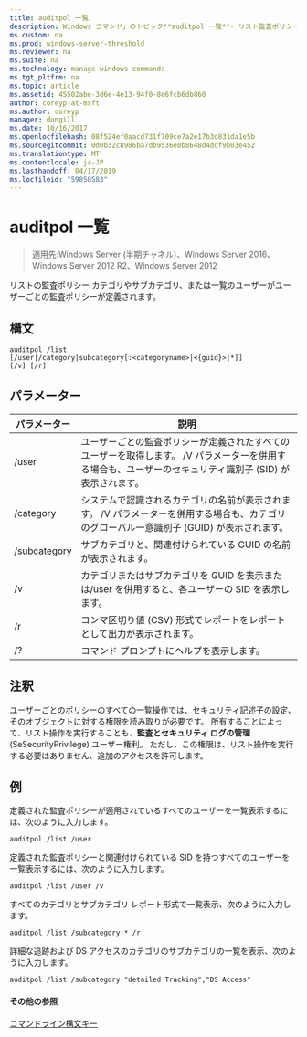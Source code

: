 ```yaml
---
title: auditpol 一覧
description: Windows コマンド」のトピック**auditpol 一覧**- リスト監査ポリシー カテゴリやサブカテゴリ、またはユーザーごとの監査ポリシーを対象のユーザーがリストを定義します。
ms.custom: na
ms.prod: windows-server-threshold
ms.reviewer: na
ms.suite: na
ms.technology: manage-windows-commands
ms.tgt_pltfrm: na
ms.topic: article
ms.assetid: 45502abe-3d6e-4e13-94f0-8e6fcb6db860
author: coreyp-at-msft
ms.author: coreyp
manager: dongill
ms.date: 10/16/2017
ms.openlocfilehash: 08f524ef0aacd731f709ce7a2e17b3d831da1e5b
ms.sourcegitcommit: 0d0b32c8986ba7db9536e0b8648d4ddf9b03e452
ms.translationtype: MT
ms.contentlocale: ja-JP
ms.lasthandoff: 04/17/2019
ms.locfileid: "59858583"
---
```

# <a name="auditpol-list"></a>auditpol 一覧

>適用先:Windows Server (半期チャネル)、Windows Server 2016、Windows Server 2012 R2、Windows Server 2012

リストの監査ポリシー カテゴリやサブカテゴリ、または一覧のユーザーがユーザーごとの監査ポリシーが定義されます。

## <a name="syntax"></a>構文
```
auditpol /list
[/user|/category|subcategory[:<categoryname>|<{guid}>|*]]
[/v] [/r]
```
## <a name="parameters"></a>パラメーター
|パラメーター|説明|
|-------|--------|
|/user|ユーザーごとの監査ポリシーが定義されたすべてのユーザーを取得します。 /V パラメーターを併用する場合も、ユーザーのセキュリティ識別子 (SID) が表示されます。|
|/category|システムで認識されるカテゴリの名前が表示されます。 /V パラメーターを併用する場合も、カテゴリのグローバル一意識別子 (GUID) が表示されます。|
|/subcategory|サブカテゴリと、関連付けられている GUID の名前が表示されます。|
|/v|カテゴリまたはサブカテゴリを GUID を表示または/user を併用すると、各ユーザーの SID を表示します。|
|/r|コンマ区切り値 (CSV) 形式でレポートをレポートとして出力が表示されます。|
|/?|コマンド プロンプトにヘルプを表示します。|
## <a name="remarks"></a>注釈
ユーザーごとのポリシーのすべての一覧操作では、セキュリティ記述子の設定、そのオブジェクトに対する権限を読み取りが必要です。 所有することによって、リスト操作を実行することも、**監査とセキュリティ ログの管理**(SeSecurityPrivilege) ユーザー権利。 ただし、この権限は、リスト操作を実行する必要はありません、追加のアクセスを許可します。
## <a name="BKMK_examples"></a>例
定義された監査ポリシーが適用されているすべてのユーザーを一覧表示するには、次のように入力します。
```
auditpol /list /user
```
定義された監査ポリシーと関連付けられている SID を持つすべてのユーザーを一覧表示するには、次のように入力します。
```
auditpol /list /user /v
```
すべてのカテゴリとサブカテゴリ レポート形式で一覧表示、次のように入力します。
```
auditpol /list /subcategory:* /r
```
詳細な追跡および DS アクセスのカテゴリのサブカテゴリの一覧を表示、次のように入力します。
```
auditpol /list /subcategory:"detailed Tracking","DS Access"
```
#### <a name="additional-references"></a>その他の参照
[コマンドライン構文キー](command-line-syntax-key.md)
